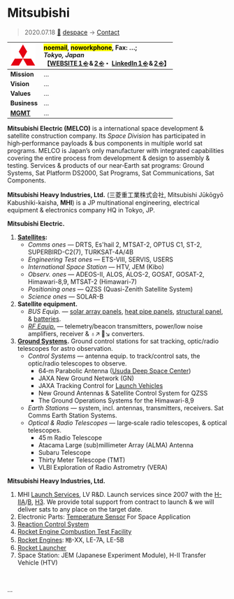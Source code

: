 # Mitsubishi
> 2020.07.18 [🚀](../../../index/index.md) [despace](../index.md) → [Contact](../contact.md)

|[![](../f/contact/m/mitsubishi_logo1_thumb.webp)](../f/contact/m/mitsubishi_logo1.webp)|<mark>noemail</mark>, <mark>noworkphone</mark>, Fax: …;<br> *Tokyo, Japan*<br> 【[WEBSITE 1 ⎆](http://www.mitsubishielectric.com/bu/space/) & [2 ⎆](https://www.mhi.com/products/space)・ [LinkedIn 1 ⎆](https://www.linkedin.com/company/mitsubishielectric/) & [2 ⎆](https://www.linkedin.com/company/mitsubishi-heavy-industries/)】|
|:-|:-|
|**Mission**|…|
|**Vision**|…|
|**Values**|…|
|**Business**|…|
|**[MGMT](../mgmt.md)**|…|

**Mitsubishi Electric (MELCO)** is a international space development & satellite construction company. Its *Space Division* has participated in high‑performance payloads & bus components in multiple world sat programs. MELCO is Japan’s only manufacturer with integrated capabilities covering the entire process from development & design to assembly & testing. Services & products of our near‑Earth sat programs: Ground Systems, Sat Platform DS2000, Sat Programs, Sat Communications, Sat Components.

**Mitsubishi Heavy Industries, Ltd.** (三菱重工業株式会社, Mitsubishi Jūkōgyō Kabushiki-kaisha, **MHI**) is a JP multinational engineering, electrical equipment & electronics company HQ in Tokyo, JP.

**Mitsubishi Electric.**

   1. **[Satellites](../sc.md):**
      - *Comms ones* — DRTS, Es'hail 2, MTSAT-2, OPTUS C1, ST-2, SUPERBIRD-C2(7), TURKSAT-4A/4B
      - *Engineering Test ones* — ETS-VIII, SERVIS, USERS
      - *International Space Station* — HTV, JEM (Kibo)
      - *Observ. ones* — ADEOS-II, ALOS, ALOS-2, GOSAT, GOSAT-2, Himawari-8,9, MTSAT-2 (Himawari-7)
      - *Positioning ones* — QZSS (Quasi-Zenith Satellite System)
      - *Science ones* — SOLAR-B
   1. **Satellite equipment.**
      - *BUS Equip.* — [solar array panels](../sp.md), [heat pipe panels](../hp.md), [structural panel](../sc.md), & [batteries](../eb.md).
      - *[RF Equip.](../comms.md)* — telemetry/beacon transmitters, power/low noise amplifiers, receiver & ♁↗ 🚀↘ converters.
   1. **[Ground Systems](../scs.md).** Ground control stations for sat tracking, optic/radio telescopes for astro observation.
      - *Control Systems* — antenna equip. to track/control sats, the optic/radio telescopes to observe.
         - 64‑m Parabolic Antenna ([Usuda Deep Space Center](udsc.md))
         - JAXA New Ground Network (GN)
         - JAXA Tracking Control for [Launch Vehicles](../lv.md)
         - New Ground Antennas & Satellite Control System for QZSS
         - The Ground Operations Systems for the Himawari-8,9
      - *Earth Stations* — system, incl. antennas, transmitters, receivers. Sat Comms Earth Station Systems.
      - *Optical & Radio Telescopes* — large‑scale radio telescopes, & optical telescopes.
         - 45 m Radio Telescope
         - Atacama Large (sub)millimeter Array (ALMA) Antenna
         - Subaru Telescope
         - Thirty Meter Telescope (TMT)
         - VLBI Exploration of Radio Astrometry (VERA)

**Mitsubishi Heavy Industries, Ltd.**

   1. MHI [Launch Services](../lv.md), LV R&D. Launch services since 2007 with the [H-IIA](../h2.md)/[B](../h2.md), [H3](../h3.md). We provide total support from contract to launch & we will deliver sats to any place on the target date.
   1. Electronic Parts: [Temperature Sensor](../sensor.md) For Space Application
   1. [Reaction Control System](../iu.md)
   1. [Rocket Engine Combustion Test Facility](../test.md)
   1. [Rocket Engines](../ps.md): ㎆-XX, LE-7A, LE-5B
   1. [Rocket Launcher](../lv.md)
   1. Space Station: JEM (Japanese Experiment Module), H-II Transfer Vehicle (HTV)

<p style="page-break-after:always"> </p>

…
